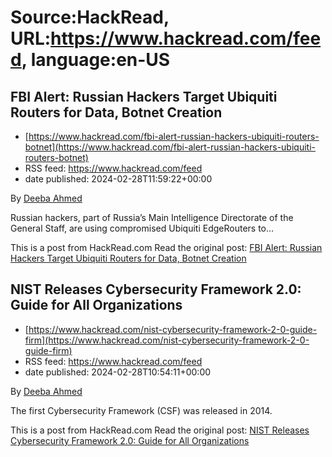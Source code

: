 # Source:HackRead, URL:https://www.hackread.com/feed, language:en-US

## FBI Alert: Russian Hackers Target Ubiquiti Routers for Data, Botnet Creation
 - [https://www.hackread.com/fbi-alert-russian-hackers-ubiquiti-routers-botnet](https://www.hackread.com/fbi-alert-russian-hackers-ubiquiti-routers-botnet)
 - RSS feed: https://www.hackread.com/feed
 - date published: 2024-02-28T11:59:22+00:00

<p>By <a href="https://www.hackread.com/author/deeba/" rel="nofollow">Deeba Ahmed</a></p>
<p>Russian hackers, part of Russia&#8217;s Main Intelligence Directorate of the General Staff, are using compromised Ubiquiti EdgeRouters to&#8230;</p>
<p>This is a post from HackRead.com Read the original post: <a href="https://www.hackread.com/fbi-alert-russian-hackers-ubiquiti-routers-botnet/" rel="nofollow">FBI Alert: Russian Hackers Target Ubiquiti Routers for Data, Botnet Creation</a></p>

## NIST Releases Cybersecurity Framework 2.0: Guide for All Organizations
 - [https://www.hackread.com/nist-cybersecurity-framework-2-0-guide-firm](https://www.hackread.com/nist-cybersecurity-framework-2-0-guide-firm)
 - RSS feed: https://www.hackread.com/feed
 - date published: 2024-02-28T10:54:11+00:00

<p>By <a href="https://www.hackread.com/author/deeba/" rel="nofollow">Deeba Ahmed</a></p>
<p>The first Cybersecurity Framework (CSF) was released in 2014.</p>
<p>This is a post from HackRead.com Read the original post: <a href="https://www.hackread.com/nist-cybersecurity-framework-2-0-guide-firm/" rel="nofollow">NIST Releases Cybersecurity Framework 2.0: Guide for All Organizations</a></p>

